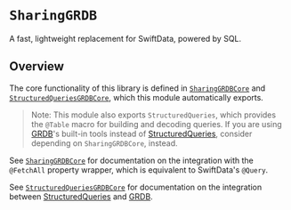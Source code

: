 # ``SharingGRDB``

A fast, lightweight replacement for SwiftData, powered by SQL.

## Overview

The core functionality of this library is defined in
[`SharingGRDBCore`](sharinggrdbcore) and [`StructuredQueriesGRDBCore`](structuredquereisgrdbcore),
which this module automatically exports.

> Note: This module also exports `StructuredQueries`, which provides the `@Table` macro for building
> and decoding queries. If you are using [GRDB][]'s built-in tools instead of
> [StructuredQueries][], consider depending  on `SharingGRDBCore`, instead.

See [`SharingGRDBCore`](sharinggrdbcore) for documentation on the integration with the
`@FetchAll` property wrapper, which is equivalent to SwiftData's `@Query`.

See [`StructuredQueriesGRDBCore`](sharinggrdbcore) for documentation on the integration between
[StructuredQueries][] and [GRDB][].

[GRDB]: https://github.com/groue/GRDB.swift
[StructuredQueries]: https://github.com/pointfreeco/swift-structured-queries
